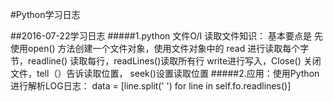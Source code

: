 #Python学习日志

##2016-07-22学习日志
#####1.python 文件O/I 读取文件知识： 基本要点是 先使用open() 方法创建一个文件对象，使用文件对象中的
  read 进行读取每个字节，readline() 读取每行，readLines()读取所有行
  write进行写入，Close() 关闭文件，tell（）告诉读取位置， seek()设置读取位置
#####2.应用：使用Python 进行解析LOG日志：  data = [line.split(' ') for line in self.fo.readlines()]
